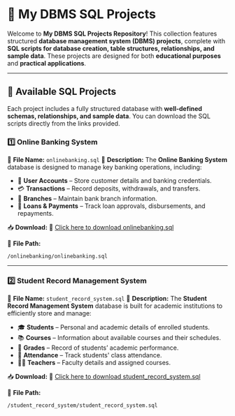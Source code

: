 
# 🏦 My DBMS SQL Projects

Welcome to **My DBMS SQL Projects Repository**! This collection features structured **database management system (DBMS) projects**, complete with **SQL scripts for database creation, table structures, relationships, and sample data**. These projects are designed for both **educational purposes** and **practical applications**.

---

## 📂 Available SQL Projects

Each project includes a fully structured database with **well-defined schemas, relationships, and sample data**. You can download the SQL scripts directly from the links provided.

### 1️⃣ **Online Banking System**
📌 **File Name:** `onlinebanking.sql`
📌 **Description:**
The **Online Banking System** database is designed to manage key banking operations, including:
- 🏦 **User Accounts** – Store customer details and banking credentials.
- 💳 **Transactions** – Record deposits, withdrawals, and transfers.
- 🏢 **Branches** – Maintain bank branch information.
- 🏦 **Loans & Payments** – Track loan approvals, disbursements, and repayments.

📥 **Download:**
🔗 [Click here to download onlinebanking.sql](https://raw.githubusercontent.com/ikramuzzaman455173/my-dbms-sql-projects/main/onlinebanking/onlinebanking.sql)

📁 **File Path:**
```
/onlinebanking/onlinebanking.sql
```

---

### 2️⃣ **Student Record Management System**
📌 **File Name:** `student_record_system.sql`
📌 **Description:**
The **Student Record Management System** database is built for academic institutions to efficiently store and manage:
- 🎓 **Students** – Personal and academic details of enrolled students.
- 📚 **Courses** – Information about available courses and their schedules.
- 📝 **Grades** – Record of students’ academic performance.
- 🏫 **Attendance** – Track students' class attendance.
- 👨‍🏫 **Teachers** – Faculty details and assigned courses.

📥 **Download:**
🔗 [Click here to download student_record_system.sql](https://raw.githubusercontent.com/ikramuzzaman455173/my-dbms-sql-projects/main/student_record_system/student_record_system.sql)

📁 **File Path:**
```
/student_record_system/student_record_system.sql
```
